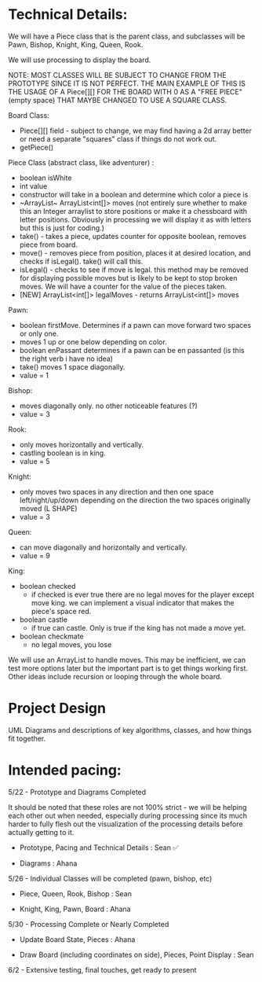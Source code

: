 
# Technical Details:

We will have a Piece class that is the parent class, and subclasses will be Pawn, Bishop, Knight, King, Queen, Rook.

We will use processing to display the board.

NOTE: MOST CLASSES WILL BE SUBJECT TO CHANGE FROM THE PROTOTYPE SINCE IT IS NOT PERFECT. THE MAIN EXAMPLE OF THIS IS THE USAGE OF A Piece[][] FOR THE BOARD WITH 0 AS A "FREE PIECE" (empty space) THAT MAYBE CHANGED TO USE A SQUARE CLASS.

Board Class:

- Piece[][] field - subject to change, we may find having a 2d array better or need a separate "squares" class if things do not work out.
- getPiece()

Piece Class (abstract class, like adventurer) :
- boolean isWhite
- int value
- constructor will take in a boolean and determine which color a piece is
- ~ArrayList<Integer>~ ArrayList<int[]> moves (not entirely sure whether to make this an Integer arraylist to store positions or make it a chessboard with letter positions. Obviously in processing we will display it as with letters but this is just for coding.)
- take() - takes a piece, updates counter for opposite boolean, removes piece from board.
- move() - removes piece from position, places it at desired location, and checks if isLegal(). take() will call this.   
- isLegal() - checks to see if move is legal. this method may be removed for displaying possible moves but is likely to be kept to stop broken moves.
We will have a counter for the value of the pieces taken.
- [NEW] ArrayList<int[]> legalMoves - returns ArrayList<int[]> moves

Pawn:
- boolean firstMove. Determines if a pawn can move forward two spaces or only one.
- moves 1 up or one below depending on color.
- boolean enPassant determines if a pawn can be en passanted (is this the right verb i have no idea)
- take() moves 1 space diagonally.
- value = 1

Bishop:
- moves diagonally only. no other noticeable features (?)
- value = 3

Rook:
- only moves horizontally and vertically.
- castling boolean is in king.
- value = 5

Knight:
- only moves two spaces in any direction and then one space left/right/up/down depending on the direction the two spaces originally moved (L SHAPE)
- value = 3

Queen:
- can move diagonally and horizontally and vertically.
- value = 9

King:
- boolean checked
	- if checked is ever true there are no legal moves for the player except move king. we can implement a visual indicator that makes the piece's space red.
- boolean castle
	- if true can castle. Only is true if the king has not made a move yet.
- boolean checkmate
	- no legal moves, you lose

We will use an ArrayList to handle moves. This may be inefficient, we can test more options later but the important part is to get things working first. Other ideas include recursion or looping through the whole board.


# Project Design

UML Diagrams and descriptions of key algorithms, classes, and how things fit together.



# Intended pacing:

5/22 - Prototype and Diagrams Completed

It should be noted that these roles are not 100% strict - we will be helping each other out when needed, especially during processing since its much harder to fully flesh out the visualization of the processing details before actually getting to it.

- Prototype, Pacing and Technical Details : Sean :white_check_mark:

- Diagrams : Ahana

5/26 - Individual Classes will be completed (pawn, bishop, etc)

- Piece, Queen, Rook, Bishop : Sean

- Knight, King, Pawn, Board : Ahana

5/30 - Processing Complete or Nearly Completed

- Update Board State, Pieces : Ahana

- Draw Board (including coordinates on side), Pieces, Point Display : Sean

6/2 - Extensive testing, final touches, get ready to present
